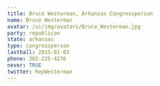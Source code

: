 ```yaml
---
title: Bruce Westerman, Arkansas Congressperson
name: Bruce Westerman
avatar: /ui/img/avatars/Bruce_Westerman.jpg
party: republican
state: arkansas
type: congressperson
lasthall: 2015-01-03
phone: 202-225-4276
never: TRUE
twitter: RepWesterman
---
```

